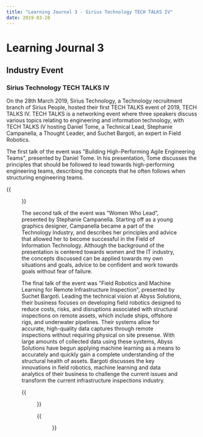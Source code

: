 ```yaml
---
title: "Learning Journal 3 - Sirius Technology TECH TALKS IV"
date: 2019-03-28
---
```


# Learning Journal 3
## Industry Event
### Sirius Technology TECH TALKS IV

On the 28th March 2019, Sirius Technology, a Technology recruitment branch of Sirius People, hosted their first TECH TALKS event of 2019, TECH TALKS IV. TECH TALKS is a networking event where three
speakers discuss various topics relating to engineering and information technology, with TECH TALKS IV hosting Daniel Tome, a Technical Lead, Stephanie Campanella, a Thought Leader, and Suchet Bargoti,
an expert in Field Robotics.

The first talk of the event was "Building High-Performing Agile Engineering Teams", presented by Daniel Tome. In his presentation, Tome discusses the principles that should be followed to lead towards 
high-performing engineering teams, describing the concepts that he often follows when structuring engineering teams.

{{<figure src="/img/tome_presentation.jpg" caption="Daniel Tome">}}

The second talk of the event was “Women Who Lead”, presented by Stephanie Campanella. Starting off as a young graphics designer, Campanella became a part of the Technology Industry, and describes her 
principles and advice that allowed her to become successful in the Field of Information Technology. Although the background of the presentation is centered towards women and the IT industry, the concepts 
discussed can be applied towards my own situations and goals, advice to be confident and work towards goals without fear of failure.

The final talk of the event was "Field Robotics and Machine Learning for Remote Infrastructure Inspection", presented by Suchet Bargoti. Leading the technical vision at Abyss Solutions, their business
focuses on developing field robotics designed to reduce costs, risks, and disruptions associated with structural inspections on remote assets, which include ships, offshore rigs, and underwater pipelines.
Their systems allow for accurate, high-quality data captures through remote inspections without requiring physical on site presense. With large amounts of collected data using these systems, Abyss Solutions
have begun applying machine learning as a means to accurately and quickly gain a complete understanding of the structural health of assets. Bargoti discusses the key innovations in field robotics, machine
learning and data analytics of their business to challenge the current issues and transform the current infrastructure inspections industry.

{{<figure src="/img/bargoti_presentation.jpg" caption="Suchet Bargoti">}}

{{<figure src="/img/selfie.jpg" caption="Cameron Wang (Me) at the Sirius People Building">}}
